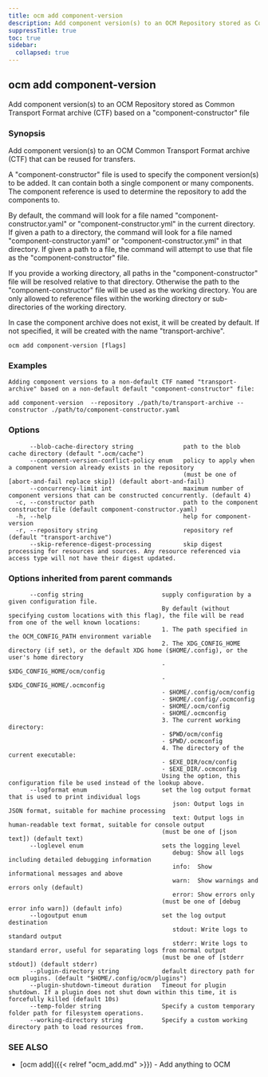```yaml
---
title: ocm add component-version
description: Add component version(s) to an OCM Repository stored as Common Transport Format archive (CTF) based on a "component-constructor" file.
suppressTitle: true
toc: true
sidebar:
  collapsed: true
---
```


## ocm add component-version

Add component version(s) to an OCM Repository stored as Common Transport Format archive (CTF) based on a "component-constructor" file

### Synopsis

Add component version(s) to an OCM Common Transport Format archive (CTF) that can be reused for transfers.

A "component-constructor" file is used to specify the component version(s) to be added. It can contain both a single component or many components. The component reference is used to determine the repository to add the components to.

By default, the command will look for a file named "component-constructor.yaml" or "component-constructor.yml" in the current directory.
If given a path to a directory, the command will look for a file named "component-constructor.yaml" or "component-constructor.yml" in that directory.
If given a path to a file, the command will attempt to use that file as the "component-constructor" file.

If you provide a working directory, all paths in the "component-constructor" file will be resolved relative to that directory.
Otherwise the path to the "component-constructor" file will be used as the working directory.
You are only allowed to reference files within the working directory or sub-directories of the working directory.

In case the component archive does not exist, it will be created by default.
If not specified, it will be created with the name "transport-archive".


```
ocm add component-version [flags]
```

### Examples

```
Adding component versions to a non-default CTF named "transport-archive" based on a non-default default "component-constructor" file:

add component-version  --repository ./path/to/transport-archive --constructor ./path/to/component-constructor.yaml
```

### Options

```
      --blob-cache-directory string              path to the blob cache directory (default ".ocm/cache")
      --component-version-conflict-policy enum   policy to apply when a component version already exists in the repository
                                                 (must be one of [abort-and-fail replace skip]) (default abort-and-fail)
      --concurrency-limit int                    maximum number of component versions that can be constructed concurrently. (default 4)
  -c, --constructor path                         path to the component constructor file (default component-constructor.yaml)
  -h, --help                                     help for component-version
  -r, --repository string                        repository ref (default "transport-archive")
      --skip-reference-digest-processing         skip digest processing for resources and sources. Any resource referenced via access type will not have their digest updated.
```

### Options inherited from parent commands

```
      --config string                      supply configuration by a given configuration file.
                                           By default (without specifying custom locations with this flag), the file will be read from one of the well known locations:
                                           1. The path specified in the OCM_CONFIG_PATH environment variable
                                           2. The XDG_CONFIG_HOME directory (if set), or the default XDG home ($HOME/.config), or the user's home directory
                                           - $XDG_CONFIG_HOME/ocm/config
                                           - $XDG_CONFIG_HOME/.ocmconfig
                                           - $HOME/.config/ocm/config
                                           - $HOME/.config/.ocmconfig
                                           - $HOME/.ocm/config
                                           - $HOME/.ocmconfig
                                           3. The current working directory:
                                           - $PWD/ocm/config
                                           - $PWD/.ocmconfig
                                           4. The directory of the current executable:
                                           - $EXE_DIR/ocm/config
                                           - $EXE_DIR/.ocmconfig
                                           Using the option, this configuration file be used instead of the lookup above.
      --logformat enum                     set the log output format that is used to print individual logs
                                              json: Output logs in JSON format, suitable for machine processing
                                              text: Output logs in human-readable text format, suitable for console output
                                           (must be one of [json text]) (default text)
      --loglevel enum                      sets the logging level
                                              debug: Show all logs including detailed debugging information
                                              info:  Show informational messages and above
                                              warn:  Show warnings and errors only (default)
                                              error: Show errors only
                                           (must be one of [debug error info warn]) (default info)
      --logoutput enum                     set the log output destination
                                              stdout: Write logs to standard output
                                              stderr: Write logs to standard error, useful for separating logs from normal output
                                           (must be one of [stderr stdout]) (default stderr)
      --plugin-directory string            default directory path for ocm plugins. (default "$HOME/.config/ocm/plugins")
      --plugin-shutdown-timeout duration   Timeout for plugin shutdown. If a plugin does not shut down within this time, it is forcefully killed (default 10s)
      --temp-folder string                 Specify a custom temporary folder path for filesystem operations.
      --working-directory string           Specify a custom working directory path to load resources from.
```

### SEE ALSO

* [ocm add]({{< relref "ocm_add.md" >}})	 - Add anything to OCM

